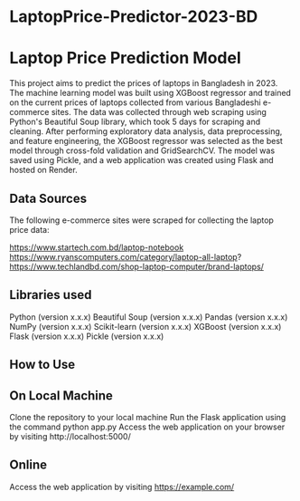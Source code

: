 # LaptopPrice-Predictor-2023-BD
# Laptop Price Prediction Model
This project aims to predict the prices of laptops in Bangladesh in 2023. The machine learning model was built using XGBoost regressor and trained on the current prices of laptops collected from various Bangladeshi e-commerce sites. The data was collected through web scraping using Python's Beautiful Soup library, which took 5 days for scraping and cleaning. After performing exploratory data analysis, data preprocessing, and feature engineering, the XGBoost regressor was selected as the best model through cross-fold validation and GridSearchCV. The model was saved using Pickle, and a web application was created using Flask and hosted on Render.

## Data Sources
The following e-commerce sites were scraped for collecting the laptop price data:

https://www.startech.com.bd/laptop-notebook
https://www.ryanscomputers.com/category/laptop-all-laptop?
https://www.techlandbd.com/shop-laptop-computer/brand-laptops/


## Libraries used
Python (version x.x.x)
Beautiful Soup (version x.x.x)
Pandas (version x.x.x)
NumPy (version x.x.x)
Scikit-learn (version x.x.x)
XGBoost (version x.x.x)
Flask (version x.x.x)
Pickle (version x.x.x)


## How to Use
## On Local Machine
Clone the repository to your local machine
Run the Flask application using the command python app.py
Access the web application on your browser by visiting http://localhost:5000/

## Online
Access the web application by visiting https://example.com/
